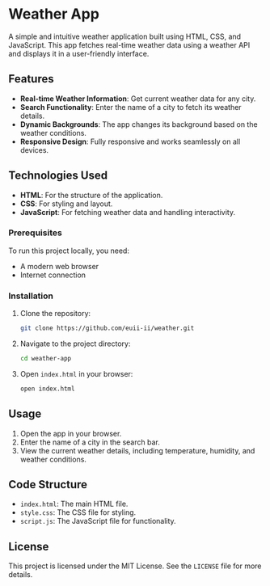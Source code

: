 # Weather App

A simple and intuitive weather application built using HTML, CSS, and JavaScript. This app fetches real-time weather data using a weather API and displays it in a user-friendly interface.

## Features

- **Real-time Weather Information**: Get current weather data for any city.
- **Search Functionality**: Enter the name of a city to fetch its weather details.
- **Dynamic Backgrounds**: The app changes its background based on the weather conditions.
- **Responsive Design**: Fully responsive and works seamlessly on all devices.


## Technologies Used

- **HTML**: For the structure of the application.
- **CSS**: For styling and layout.
- **JavaScript**: For fetching weather data and handling interactivity.

### Prerequisites

To run this project locally, you need:

- A modern web browser
- Internet connection

### Installation

1. Clone the repository:
   ```bash
   git clone https://github.com/euii-ii/weather.git
   ```
2. Navigate to the project directory:
   ```bash
   cd weather-app
   ```
3. Open `index.html` in your browser:
   ```bash
   open index.html
   ```

## Usage

1. Open the app in your browser.
2. Enter the name of a city in the search bar.
3. View the current weather details, including temperature, humidity, and weather conditions.

## Code Structure

- `index.html`: The main HTML file.
- `style.css`: The CSS file for styling.
- `script.js`: The JavaScript file for functionality.

## License

This project is licensed under the MIT License. See the `LICENSE` file for more details.


